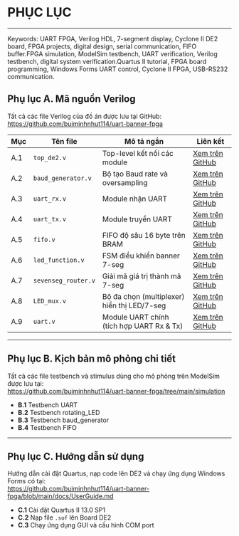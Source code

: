 # PHỤC LỤC

---
Keywords: UART FPGA, Verilog HDL, 7-segment display, Cyclone II DE2 board, FPGA projects, digital design, serial communication, FIFO buffer.FPGA simulation, ModelSim testbench, UART verification, Verilog testbench, digital system verification.Quartus II tutorial, FPGA board programming, Windows Forms UART control, Cyclone II FPGA, USB-RS232 communication.

## Phụ lục A. Mã nguồn Verilog

Tất cả các file Verilog của đồ án được lưu tại GitHub:  
https://github.com/buiminhnhut114/uart-banner-fpga

| Mục | Tên file             | Mô tả ngắn                                   | Liên kết                                                     |
| --- | -------------------- | -------------------------------------------- | ------------------------------------------------------------ |
| A.1 | `top_de2.v`          | Top-level kết nối các module                | [Xem trên GitHub](https://github.com/buiminhnhut114/uart-banner-fpga/blob/main/top_de2.v) |
| A.2 | `baud_generator.v`   | Bộ tạo Baud rate và oversampling             | [Xem trên GitHub](https://github.com/buiminhnhut114/uart-banner-fpga/blob/main/baud_generator.v) |
| A.3 | `uart_rx.v`          | Module nhận UART                             | [Xem trên GitHub](https://github.com/buiminhnhut114/uart-banner-fpga/blob/main/uart_rx.v)   |
| A.4 | `uart_tx.v`          | Module truyền UART                           | [Xem trên GitHub](https://github.com/buiminhnhut114/uart-banner-fpga/blob/main/uart_tx.v)   |
| A.5 | `fifo.v`             | FIFO độ sâu 16 byte trên BRAM                | [Xem trên GitHub](https://github.com/buiminhnhut114/uart-banner-fpga/blob/main/fifo.v)      |
| A.6 | `led_function.v`     | FSM điều khiển banner 7-seg                  | [Xem trên GitHub](https://github.com/buiminhnhut114/uart-banner-fpga/blob/main/rotating_LED.v) |
| A.7 | `sevenseg_router.v`  | Giải mã giá trị thành mã 7-seg               | [Xem trên GitHub](https://github.com/buiminhnhut114/uart-banner-fpga/blob/main/sevenseg_router.v) |
| A.8 | `LED_mux.v`          | Bộ đa chọn (multiplexer) hiển thị LED/7-seg   | [Xem trên GitHub](https://github.com/buiminhnhut114/uart-banner-fpga/blob/main/LED_mux.v)   |
| A.9 | `uart.v`             | Module UART chính (tích hợp UART Rx & Tx)    | [Xem trên GitHub](https://github.com/buiminhnhut114/uart-banner-fpga/blob/main/uart.v)      |

---

## Phụ lục B. Kịch bản mô phỏng chi tiết

Tất cả các file testbench và stimulus dùng cho mô phỏng trên ModelSim được lưu tại:  
https://github.com/buiminhnhut114/uart-banner-fpga/tree/main/simulation

- **B.1** Testbench UART  
- **B.2** Testbench rotating_LED  
- **B.3** Testbench baud_generator  
- **B.4** Testbench FIFO  

---

## Phụ lục C. Hướng dẫn sử dụng

Hướng dẫn cài đặt Quartus, nạp code lên DE2 và chạy ứng dụng Windows Forms có tại:  
https://github.com/buiminhnhut114/uart-banner-fpga/blob/main/docs/UserGuide.md

- **C.1** Cài đặt Quartus II 13.0 SP1  
- **C.2** Nạp file `.sof` lên Board DE2  
- **C.3** Chạy ứng dụng GUI và cấu hình COM port  
